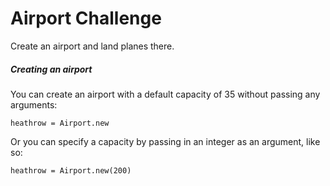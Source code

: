 Airport Challenge
=================

Create an airport and land planes there. 

##### Creating an airport
You can create an airport with a default capacity of 35 without passing any arguments:
```
heathrow = Airport.new
```
Or you can specify a capacity by passing in an integer as an argument, like so:
```
heathrow = Airport.new(200)
```